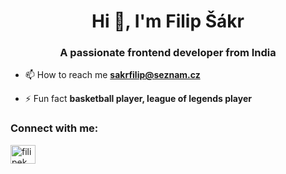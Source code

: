 <h1 align="center">Hi 👋, I'm Filip Šákr</h1>
<h3 align="center">A passionate frontend developer from India</h3>

- 📫 How to reach me **sakrfilip@seznam.cz**

- ⚡ Fun fact **basketball player, league of legends player**

<h3 align="left">Connect with me:</h3>
<p align="left">
<a href="https://instagram.com/filipek_sakru" target="blank"><img align="center" src="https://raw.githubusercontent.com/rahuldkjain/github-profile-readme-generator/master/src/images/icons/Social/instagram.svg" alt="filipek_sakru" height="30" width="40" /></a>
</p>


